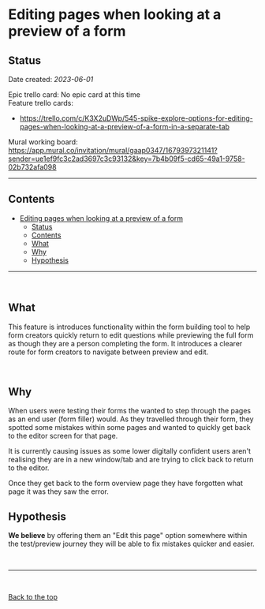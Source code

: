 # Editing pages when looking at a preview of a form

## Status

Date created: *2023-06-01*  

Epic trello card: No epic card at this time  
Feature trello cards: 

- https://trello.com/c/K3X2uDWp/545-spike-explore-options-for-editing-pages-when-looking-at-a-preview-of-a-form-in-a-separate-tab  

Mural working board: https://app.mural.co/invitation/mural/gaap0347/1679397321141?sender=ue1ef9fc3c2ad3697c3c93132&key=7b4b09f5-cd65-49a1-9758-02b732afa098  

___

## Contents

- [Editing pages when looking at a preview of a form](#editing-pages-when-looking-at-a-preview-of-a-form)
  - [Status](#status)
  - [Contents](#contents)
  - [What](#what)
  - [Why](#why)
  - [Hypothesis](#hypothesis)

___

<br>

## What

This feature is introduces functionality within the form building tool to help form creators quickly return to edit questions while previewing the full form as though they are a person completing the form. It introduces a clearer route for form creators to navigate between preview and edit.  

<br>

## Why

When users were testing their forms the wanted to step through the pages as an end user (form filler) would. As they travelled through their form, they spotted some mistakes within some pages and wanted to quickly get back to the editor screen for that page.  

It is currently causing issues as some lower digitally confident users aren't realising they are in a new window/tab and are trying to click back to return to the editor.  

Once they get back to the form overview page they have forgotten what page it was they saw the error.  

## Hypothesis

**We believe** by offering them an "Edit this page" option somewhere within the test/preview journey they will be able to fix mistakes quicker and easier.

<br>

___

<br>

[Back to the top](#editing-pages-when-looking-at-a-preview-of-a-form)
